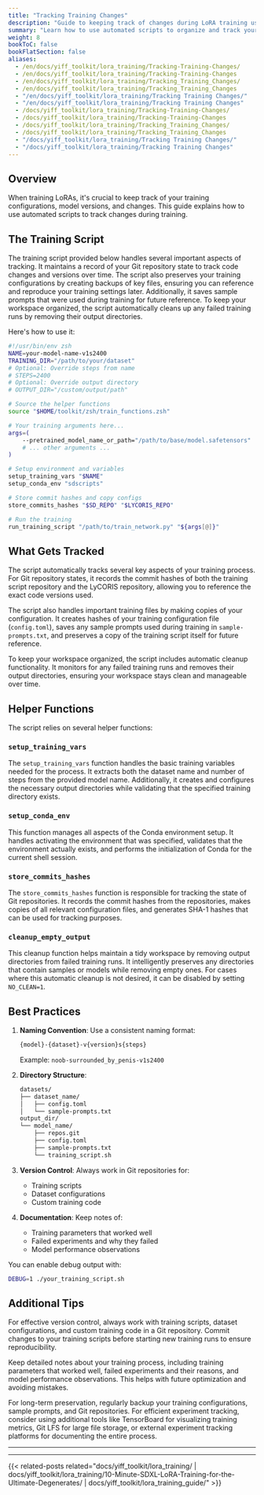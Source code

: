 ```yaml
---
title: "Tracking Training Changes"
description: "Guide to keeping track of changes during LoRA training using automated scripts"
summary: "Learn how to use automated scripts to organize and track your LoRA training process, including managing model versions, backing up configurations, and maintaining clean training workspaces."
weight: 8
bookToC: false
bookFlatSection: false
aliases:
  - /en/docs/yiff_toolkit/lora_training/Tracking-Training-Changes/
  - /en/docs/yiff_toolkit/lora_training/Tracking-Training-Changes
  - /en/docs/yiff_toolkit/lora_training/Tracking_Training_Changes/
  - /en/docs/yiff_toolkit/lora_training/Tracking_Training_Changes
  - "/en/docs/yiff_toolkit/lora_training/Tracking Training Changes/"
  - "/en/docs/yiff_toolkit/lora_training/Tracking Training Changes"
  - /docs/yiff_toolkit/lora_training/Tracking-Training-Changes/
  - /docs/yiff_toolkit/lora_training/Tracking-Training-Changes
  - /docs/yiff_toolkit/lora_training/Tracking_Training_Changes/
  - /docs/yiff_toolkit/lora_training/Tracking_Training_Changes
  - "/docs/yiff_toolkit/lora_training/Tracking Training Changes/"
  - "/docs/yiff_toolkit/lora_training/Tracking Training Changes"
---
```


## Overview

When training LoRAs, it's crucial to keep track of your training configurations, model versions, and changes. This guide explains how to use automated scripts to track changes during training.

## The Training Script

The training script provided below handles several important aspects of tracking. It maintains a record of your Git repository state to track code changes and versions over time. The script also preserves your training configurations by creating backups of key files, ensuring you can reference and reproduce your training settings later. Additionally, it saves sample prompts that were used during training for future reference. To keep your workspace organized, the script automatically cleans up any failed training runs by removing their output directories.

Here's how to use it:

```zsh
#!/usr/bin/env zsh
NAME=your-model-name-v1s2400
TRAINING_DIR="/path/to/your/dataset"
# Optional: Override steps from name
# STEPS=2400
# Optional: Override output directory
# OUTPUT_DIR="/custom/output/path"

# Source the helper functions
source "$HOME/toolkit/zsh/train_functions.zsh"

# Your training arguments here...
args=(
    --pretrained_model_name_or_path="/path/to/base/model.safetensors"
    # ... other arguments ...
)

# Setup environment and variables
setup_training_vars "$NAME"
setup_conda_env "sdscripts"

# Store commit hashes and copy configs
store_commits_hashes "$SD_REPO" "$LYCORIS_REPO"

# Run the training
run_training_script "/path/to/train_network.py" "${args[@]}"
```

## What Gets Tracked

The script automatically tracks several key aspects of your training process. For Git repository states, it records the commit hashes of both the training script repository and the LyCORIS repository, allowing you to reference the exact code versions used.

The script also handles important training files by making copies of your configuration. It creates hashes of your training configuration file (`config.toml`), saves any sample prompts used during training in `sample-prompts.txt`, and preserves a copy of the training script itself for future reference.

To keep your workspace organized, the script includes automatic cleanup functionality. It monitors for any failed training runs and removes their output directories, ensuring your workspace stays clean and manageable over time.

## Helper Functions

The script relies on several helper functions:

### `setup_training_vars`

The `setup_training_vars` function handles the basic training variables needed for the process. It extracts both the dataset name and number of steps from the provided model name. Additionally, it creates and configures the necessary output directories while validating that the specified training directory exists.

### `setup_conda_env`

This function manages all aspects of the Conda environment setup. It handles activating the environment that was specified, validates that the environment actually exists, and performs the initialization of Conda for the current shell session.

### `store_commits_hashes`

The `store_commits_hashes` function is responsible for tracking the state of Git repositories. It records the commit hashes from the repositories, makes copies of all relevant configuration files, and generates SHA-1 hashes that can be used for tracking purposes.

### `cleanup_empty_output`

This cleanup function helps maintain a tidy workspace by removing output directories from failed training runs. It intelligently preserves any directories that contain samples or models while removing empty ones. For cases where this automatic cleanup is not desired, it can be disabled by setting `NO_CLEAN=1`.

## Best Practices

1. **Naming Convention**: Use a consistent naming format:

   ```bash
   {model}-{dataset}-v{version}s{steps}
   ```

   Example: `noob-surrounded_by_penis-v1s2400`

2. **Directory Structure**:

   ```bash
   datasets/
   ├── dataset_name/
   │   ├── config.toml
   │   └── sample-prompts.txt
   output_dir/
   └── model_name/
       ├── repos.git
       ├── config.toml
       ├── sample-prompts.txt
       └── training_script.sh
   ```

3. **Version Control**: Always work in Git repositories for:
   - Training scripts
   - Dataset configurations
   - Custom training code

4. **Documentation**: Keep notes of:
   - Training parameters that worked well
   - Failed experiments and why they failed
   - Model performance observations

You can enable debug output with:

```bash
DEBUG=1 ./your_training_script.sh
```

## Additional Tips

For effective version control, always work with training scripts, dataset configurations, and custom training code in a Git repository. Commit changes to your training scripts before starting new training runs to ensure reproducibility.

Keep detailed notes about your training process, including training parameters that worked well, failed experiments and their reasons, and model performance observations. This helps with future optimization and avoiding mistakes.

For long-term preservation, regularly backup your training configurations, sample prompts, and Git repositories. For efficient experiment tracking, consider using additional tools like TensorBoard for visualizing training metrics, Git LFS for large file storage, or external experiment tracking platforms for documenting the entire process.

---

---

{{< related-posts related="docs/yiff_toolkit/lora_training/ | docs/yiff_toolkit/lora_training/10-Minute-SDXL-LoRA-Training-for-the-Ultimate-Degenerates/ | docs/yiff_toolkit/lora_training_guide/" >}}
